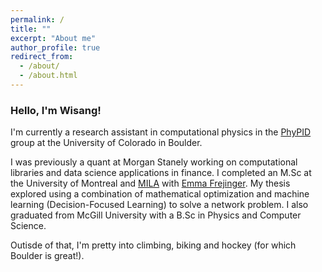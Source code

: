 ```yaml
---
permalink: /
title: ""
excerpt: "About me"
author_profile: true
redirect_from: 
  - /about/
  - /about.html
---
```



### Hello, I'm Wisang! 

I'm currently a research assistant in computational physics in the [PhyPID](https://phypid.org/) group at the University of Colorado in Boulder. 

I was previously a quant at Morgan Stanely working on computational libraries and data science applications in finance. I completed an M.Sc at the University of Montreal and [MILA](https://mila.quebec/en) with [Emma Frejinger](https://www.emmafrejinger.org/). My thesis explored using a combination of mathematical optimization and machine learning (Decision-Focused Learning) to solve a network problem. I also graduated from McGill University with a B.Sc in Physics and Computer Science.

Outisde of that, I'm pretty into climbing, biking and hockey (for which Boulder is great!). 
